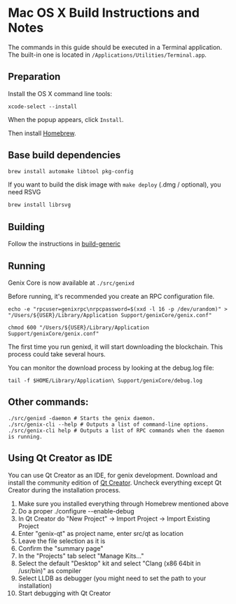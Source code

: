 Mac OS X Build Instructions and Notes
====================================
The commands in this guide should be executed in a Terminal application.
The built-in one is located in `/Applications/Utilities/Terminal.app`.

Preparation
-----------
Install the OS X command line tools:

`xcode-select --install`

When the popup appears, click `Install`.

Then install [Homebrew](https://brew.sh).

Base build dependencies
-----------------------

```bash
brew install automake libtool pkg-config
```

If you want to build the disk image with `make deploy` (.dmg / optional), you need RSVG
```bash
brew install librsvg
```

Building
--------

Follow the instructions in [build-generic](build-generic.md)

Running
-------

Genix Core is now available at `./src/genixd`

Before running, it's recommended you create an RPC configuration file.

    echo -e "rpcuser=genixrpc\nrpcpassword=$(xxd -l 16 -p /dev/urandom)" > "/Users/${USER}/Library/Application Support/genixCore/genix.conf"

    chmod 600 "/Users/${USER}/Library/Application Support/genixCore/genix.conf"

The first time you run genixd, it will start downloading the blockchain. This process could take several hours.

You can monitor the download process by looking at the debug.log file:

    tail -f $HOME/Library/Application\ Support/genixCore/debug.log

Other commands:
-------

    ./src/genixd -daemon # Starts the genix daemon.
    ./src/genix-cli --help # Outputs a list of command-line options.
    ./src/genix-cli help # Outputs a list of RPC commands when the daemon is running.

Using Qt Creator as IDE
------------------------
You can use Qt Creator as an IDE, for genix development.
Download and install the community edition of [Qt Creator](https://www.qt.io/download/).
Uncheck everything except Qt Creator during the installation process.

1. Make sure you installed everything through Homebrew mentioned above
2. Do a proper ./configure --enable-debug
3. In Qt Creator do "New Project" -> Import Project -> Import Existing Project
4. Enter "genix-qt" as project name, enter src/qt as location
5. Leave the file selection as it is
6. Confirm the "summary page"
7. In the "Projects" tab select "Manage Kits..."
8. Select the default "Desktop" kit and select "Clang (x86 64bit in /usr/bin)" as compiler
9. Select LLDB as debugger (you might need to set the path to your installation)
10. Start debugging with Qt Creator

